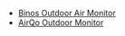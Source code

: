 - [Binos Outdoor Air Monitor](hardware/binos_outdoor_air_monitor.md)
- [AirQo Outdoor Monitor](hardware/airQo_outdoor_monitor.md)
